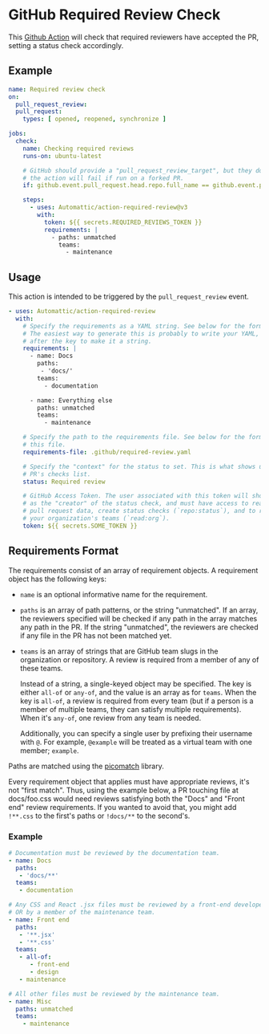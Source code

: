 # GitHub Required Review Check

This [Github Action](https://github.com/features/actions) will check that required reviewers have
accepted the PR, setting a status check accordingly.

## Example

```yaml
name: Required review check
on:
  pull_request_review:
  pull_request:
    types: [ opened, reopened, synchronize ]

jobs:
  check:
    name: Checking required reviews
    runs-on: ubuntu-latest

    # GitHub should provide a "pull_request_review_target", but they don't and
    # the action will fail if run on a forked PR.
    if: github.event.pull_request.head.repo.full_name == github.event.pull_request.base.repo.full_name

    steps:
      - uses: Automattic/action-required-review@v3
        with:
          token: ${{ secrets.REQUIRED_REVIEWS_TOKEN }}
          requirements: |
            - paths: unmatched
              teams:
                - maintenance
```

## Usage

This action is intended to be triggered by the `pull_request_review` event.

```yaml
- uses: Automattic/action-required-review
  with:
    # Specify the requirements as a YAML string. See below for the format of this string.
    # The easiest way to generate this is probably to write your YAML, then put the `|`
    # after the key to make it a string.
    requirements: |
      - name: Docs
        paths:
         - 'docs/'
        teams:
          - documentation

      - name: Everything else
        paths: unmatched
        teams:
          - maintenance

    # Specify the path to the requirements file. See below for the format of
    # this file.
    requirements-file: .github/required-review.yaml

    # Specify the "context" for the status to set. This is what shows up in the
    # PR's checks list.
    status: Required review

    # GitHub Access Token. The user associated with this token will show up
    # as the "creator" of the status check, and must have access to read
    # pull request data, create status checks (`repo:status`), and to read
    # your organization's teams (`read:org`).
    token: ${{ secrets.SOME_TOKEN }}
```

## Requirements Format

The requirements consist of an array of requirement objects. A requirement object has the following keys:

* `name` is an optional informative name for the requirement.
* `paths` is an array of path patterns, or the string "unmatched". If an array, the reviewers
  specified will be checked if any path in the array matches any path in the PR. If the string
  "unmatched", the reviewers are checked if any file in the PR has not been matched yet.
* `teams` is an array of strings that are GitHub team slugs in the organization or repository. A
  review is required from a member of any of these teams.

  Instead of a string, a single-keyed object may be specified. The key is either `all-of` or
  `any-of`, and the value is an array as for `teams`. When the key is `all-of`, a review is required
  from every team (but if a person is a member of multiple teams, they can satisfy multiple
  requirements). When it's `any-of`, one review from any team is needed.

  Additionally, you can specify a single user by prefixing their username with `@`. For example,
  `@example` will be treated as a virtual team with one member; `example`.

Paths are matched using the [picomatch](https://www.npmjs.com/package/picomatch#globbing-features) library.

Every requirement object that applies must have appropriate reviews, it's not "first match". Thus,
using the example below, a PR touching file at docs/foo.css would need reviews satisfying both
the "Docs" and "Front end" review requirements. If you wanted to avoid that, you might add
`!**.css` to the first's paths or `!docs/**` to the second's.

### Example

```yaml
# Documentation must be reviewed by the documentation team.
- name: Docs
  paths:
   - 'docs/**'
  teams:
   - documentation

# Any CSS and React .jsx files must be reviewed by a front-end developer AND by a designer,
# OR by a member of the maintenance team.
- name: Front end
  paths:
   - '**.jsx'
   - '**.css'
  teams:
   - all-of:
      - front-end
      - design
   - maintenance

# All other files must be reviewed by the maintenance team.
- name: Misc
  paths: unmatched
  teams:
    - maintenance
```
